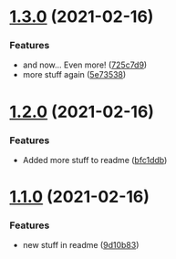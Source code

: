# [1.3.0](https://github.com/Palsson123/conventional-commit-changelog/compare/v1.2.0...v1.3.0) (2021-02-16)


### Features

* and now... Even more! ([725c7d9](https://github.com/Palsson123/conventional-commit-changelog/commit/725c7d9ffdcbc006e0d929378be572026ef90060))
* more stuff again ([5e73538](https://github.com/Palsson123/conventional-commit-changelog/commit/5e73538cd3654d7be10f988807dc7dcdb2dd1a51))



# [1.2.0](https://github.com/Palsson123/conventional-commit-changelog/compare/v1.1.0...v1.2.0) (2021-02-16)


### Features

* Added more stuff to readme ([bfc1ddb](https://github.com/Palsson123/conventional-commit-changelog/commit/bfc1ddb0138fcd411275b7429408e82e2d6ee1dd))



# [1.1.0](https://github.com/Palsson123/conventional-commit-changelog/compare/9d10b83ab03544e8ec161bb6d8ed24610f7abc81...v1.1.0) (2021-02-16)


### Features

* new stuff in readme ([9d10b83](https://github.com/Palsson123/conventional-commit-changelog/commit/9d10b83ab03544e8ec161bb6d8ed24610f7abc81))



